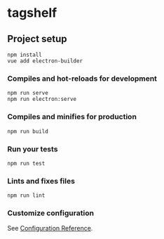 # tagshelf

## Project setup
```
npm install
vue add electron-builder
```

### Compiles and hot-reloads for development
```
npm run serve
npm run electron:serve
```

### Compiles and minifies for production
```
npm run build
```

### Run your tests
```
npm run test
```

### Lints and fixes files
```
npm run lint
```

### Customize configuration
See [Configuration Reference](https://cli.vuejs.org/config/).
